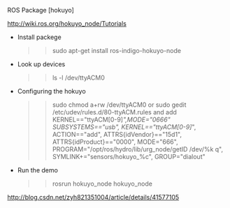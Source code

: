 ROS Package [hokuyo]

http://wiki.ros.org/hokuyo_node/Tutorials

- Install packege
	>> sudo apt-get install ros-indigo-hokuyo-node

- Look up devices
	>> ls -l /dev/ttyACM0

- Configuring the hokuyo
	>> sudo chmod a+rw /dev/ttyACM0
  or 
	>> sudo gedit /etc/udev/rules.d/80-ttyACM.rules
  and add
 	KERNEL=="ttyACM[0-9]*",MODE="0666"
	SUBSYSTEMS=="usb", KERNEL=="ttyACM[0-9]*", ACTION=="add", ATTRS{idVendor}=="15d1", ATTRS{idProduct}=="0000", MODE="666", PROGRAM="/opt/ros/hydro/lib/urg_node/getID /dev/%k q", SYMLINK+="sensors/hokuyo_%c", GROUP="dialout"

- Run the demo
	>> rosrun hokuyo_node hokuyo_node


http://blog.csdn.net/zyh821351004/article/details/41577105
